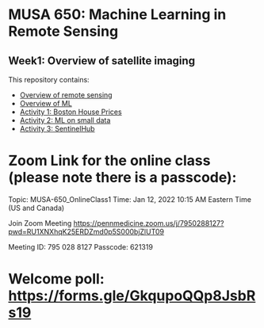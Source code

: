 # MUSA 650: Machine Learning in Remote Sensing

## Week1: Overview of satellite imaging

This repository contains:

- [Overview of remote sensing](w1_RS.pdf)
- [Overview of ML](w1_MUSA650-MLIntro.pdf)
- [Activity 1: Boston House Prices](Prac1_boston-house-price-prediction.ipynb)
- [Activity 2: ML on small data](Prac2_ml_on_small_data.ipynb)
- [Activity 3: SentinelHub](Prac3_SentinelHub.ipynb)

# Zoom Link for the online class (please note there is a passcode):
Topic: MUSA-650_OnlineClass1
Time: Jan 12, 2022 10:15 AM Eastern Time (US and Canada)

Join Zoom Meeting
https://pennmedicine.zoom.us/j/7950288127?pwd=RU1XNXhqK25ERDZmd0p5S000bjZlUT09

Meeting ID: 795 028 8127
Passcode: 621319

# Welcome poll: https://forms.gle/GkqupoQQp8JsbRs19
